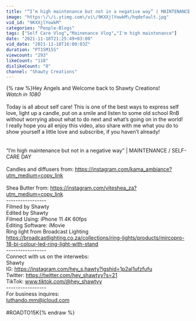 ```yaml
---
title: "“I’m high maintenance but not in a negative way” | MAINTENANCE \/ SELF-CARE DAY"
image: "https:\/\/i.ytimg.com\/vi\/9KXXjlYowkM\/hqdefault.jpg"
vid_id: "9KXXjlYowkM"
categories: "People-Blogs"
tags: ["Self Care Vlog","Mainenance Vlog","I'm high maintenance"]
date: "2021-11-18T21:25:49+03:00"
vid_date: "2021-11-18T16:00:03Z"
duration: "PT15M15S"
viewcount: "293"
likeCount: "118"
dislikeCount: "0"
channel: "Shawty Creations"
---
```

{% raw %}Hey Angels and Welcome back to Shawty Creations!<br />*Watch in 1080*<br /><br />Today is all about self care! This is one of the best ways to express self love, light up a candle, put on a smile and listen to some old school RnB without worrying about what to do next and what’s going on in the world!<br />I really hope you all enjoy this video, also share with me what you do to show yourself a little love and subscribe, if you haven’t already! <br /><br /><br />“I’m high maintenance but not in a negative way” | MAINTENANCE / SELF-CARE DAY<br /><br />Candles and diffusers from: <a rel="nofollow" target="blank" href="https://instagram.com/kama_ambiance?utm_medium=copy_link">https://instagram.com/kama_ambiance?utm_medium=copy_link</a><br /><br />Shea Butter from: <a rel="nofollow" target="blank" href="https://instagram.com/viteshea_za?utm_medium=copy_link">https://instagram.com/viteshea_za?utm_medium=copy_link</a><br />-----------------<br />Filmed by Shawty<br />Edited by Shawty <br />Filmed Using: iPhone 11 4K 60fps<br />Editing Software: iMovie<br />Ring light from Broadcast Lighting <a rel="nofollow" target="blank" href="https://broadcastlighting.co.za/collections/ring-lights/products/mircopro-18-bi-colour-led-ring-light-with-stand">https://broadcastlighting.co.za/collections/ring-lights/products/mircopro-18-bi-colour-led-ring-light-with-stand</a><br />-----------------<br />Connect with us on the interwebs:<br />Shawty<br />IG: <a rel="nofollow" target="blank" href="https://instagram.com/hey_s.hawty?igshid=1p2al1ufzfufu">https://instagram.com/hey_s.hawty?igshid=1p2al1ufzfufu</a> <br />Twitter: <a rel="nofollow" target="blank" href="https://twitter.com/hey_shawtyy?s=21">https://twitter.com/hey_shawtyy?s=21</a><br />TikTok: www.tiktok.com/@hey_shawtyy<br />-----------------<br />For business inquires:<br />luthando.mm@icloud.com<br /><br />#ROADTO15K{% endraw %}
